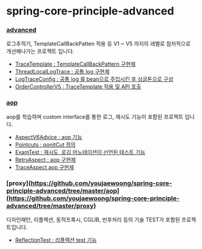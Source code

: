 # spring-core-principle-advanced

### [advanced](https://github.com/youjaewoong/spring-core-principle-advanced/tree/master/advanced)
로그추적기, TemplateCallBackPatten 적용 등 V1 ~ V5 까지의 레벨로 점차적으로 개선해나가는 프로젝트 입니다.
- [TraceTemplate : TemplateCallBackPattern 구현체](https://github.com/youjaewoong/spring-core-principle-advanced/blob/master/advanced/src/main/java/hello/advanced/trace/callback/TraceTemplate.java)
- [ThreadLocalLogTrace : 공통 log 구현체](https://github.com/youjaewoong/spring-core-principle-advanced/blob/master/advanced/src/main/java/hello/advanced/trace/callback/TraceCallback.java)
- [LogTraceConfig : 공통 log 를 bean으로 주입시킨 후 싱글톤으로 구성](https://github.com/youjaewoong/spring-core-principle-advanced/blob/master/advanced/src/main/java/hello/advanced/LogTraceConfig.java)
- [OrderControllerV5 : TraceTemplate 적용 및 API 호출](https://github.com/youjaewoong/spring-core-principle-advanced/blob/master/advanced/src/main/java/hello/advanced/app/v5/OrderControllerV5.java)

### [aop](https://github.com/youjaewoong/spring-core-principle-advanced/tree/master/aop)
aop를 학습하며 custom interface를 통한 로그, 재시도  기능이 포함된 프로젝트 입니다.
- [AspectV6Advice : aop 기능](https://github.com/youjaewoong/spring-core-principle-advanced/blob/master/aop/src/main/java/hello/aop/order/aop/AspectV6Advice.java)
- [Pointcuts : ponitCut 정의](https://github.com/youjaewoong/spring-core-principle-advanced/blob/master/aop/src/main/java/hello/aop/order/aop/Pointcuts.java)
- [ExamTest : 재시도, 로깅 어노테이션이 선언된 테스트 기능](https://github.com/youjaewoong/spring-core-principle-advanced/blob/master/aop/src/test/java/hello/aop/exam/ExamTest.java)
- [RetryAspect : aop 구현체](https://github.com/youjaewoong/spring-core-principle-advanced/blob/master/aop/src/main/java/hello/aop/exam/aop/RetryAspect.java)
- [TraceAspect  aop 구현체](https://github.com/youjaewoong/spring-core-principle-advanced/blob/master/aop/src/main/java/hello/aop/exam/aop/TraceAspect.java)

### [proxy](https://github.com/youjaewoong/spring-core-principle-advanced/tree/master/aop](https://github.com/youjaewoong/spring-core-principle-advanced/tree/master/proxy)
디자인패턴, 리플렉션, 동적프록시, CGLIB, 빈후처리 등의 기술 TEST가 포함된 프로젝트입니다.
- [ReflectionTest : 리플렉션 test 기능](https://github.com/youjaewoong/spring-core-principle-advanced/blob/master/proxy/src/test/java/hello/proxy/jdkdynamic/ReflectionTest.java)
